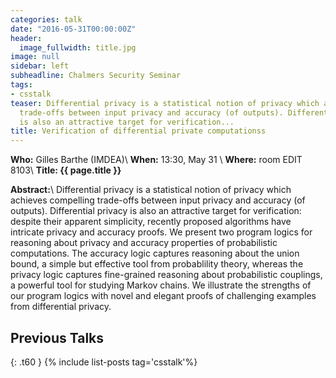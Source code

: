 ```yaml
---
categories: talk
date: "2016-05-31T00:00:00Z"
header:
  image_fullwidth: title.jpg
image: null
sidebar: left
subheadline: Chalmers Security Seminar
tags:
- csstalk
teaser: Differential privacy is a statistical notion of privacy which achieves compelling
  trade-offs between input privacy and accuracy (of outputs). Differential privacy
  is also an attractive target for verification...
title: Verification of differential private computationss
---
```

**Who:** Gilles Barthe (IMDEA)\\
**When:**  13:30, May 31  \\
**Where:** room EDIT 8103\\
**Title: {{ page.title }}**

**Abstract:**\\
Differential privacy is a statistical notion of privacy which achieves
compelling trade-offs between input privacy and accuracy (of outputs).
Differential privacy is also an attractive target for verification:
despite their apparent simplicity, recently proposed algorithms have
intricate privacy and accuracy proofs. We present two program logics
for reasoning about privacy and accuracy properties of probabilistic
computations. The accuracy logic captures reasoning about the union
bound, a simple but effective tool from probablility theory, whereas
the privacy logic captures fine-grained reasoning about probabilistic
couplings, a powerful tool for studying Markov chains. We illustrate
the strengths of our program logics with novel and elegant proofs of
challenging examples from differential privacy.

## Previous Talks
{: .t60 }
{% include list-posts tag='csstalk'%}
